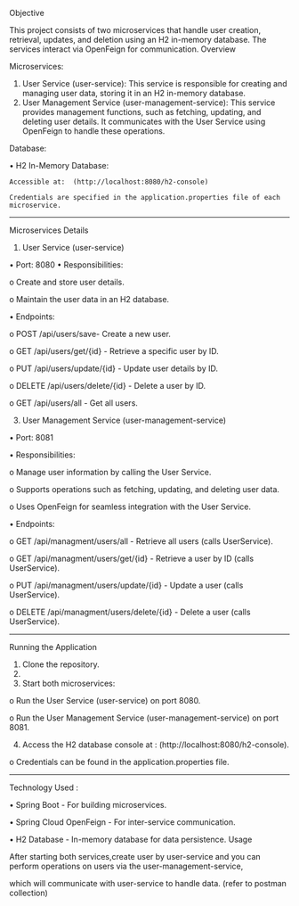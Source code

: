 Objective 

This project consists of two microservices that handle user creation, retrieval, updates, and deletion using an H2 in-memory database. The services interact via OpenFeign for communication.
Overview

Microservices:

1.	User Service (user-service):
This service is responsible for creating and managing user data, storing it in an H2 in-memory database.
2.	User Management Service (user-management-service):
This service provides management functions, such as fetching, updating, and deleting user details. It communicates with the User Service using OpenFeign to handle these operations.

Database:

•	H2 In-Memory Database:

	Accessible at:  (http://localhost:8080/h2-console)
 
	Credentials are specified in the application.properties file of each microservice.
________________________________________

Microservices Details

1. User Service (user-service)
   
•	Port: 8080
•	Responsibilities:

o	Create and store user details.

o	Maintain the user data in an H2 database.

•	Endpoints:

o	POST /api/users/save- Create a new user.

o	GET /api/users/get/{id} - Retrieve a specific user by ID.

o	PUT /api/users/update/{id} - Update user details by ID.

o	DELETE /api/users/delete/{id} - Delete a user by ID.

o	GET /api/users/all - Get all users.


3. User Management Service (user-management-service)
   
•	Port: 8081

•	Responsibilities:

o	Manage user information by calling the User Service.

o	Supports operations such as fetching, updating, and deleting user data.

o	Uses OpenFeign for seamless integration with the User Service.

•	Endpoints:

o	GET /api/managment/users/all - Retrieve all users (calls UserService).

o	GET /api/managment/users/get/{id} - Retrieve a user by ID (calls UserService).

o	PUT /api/managment/users/update/{id} - Update a user (calls UserService).

o	DELETE /api/managment/users/delete/{id} - Delete a user (calls UserService).


________________________________________

Running the Application

1.	Clone the repository.
2.	
3.	Start both microservices:
	
o	Run the User Service (user-service) on port 8080.

o	Run the User Management Service (user-management-service) on port 8081.

4.	Access the H2 database console at :   (http://localhost:8080/h2-console).
	
o	Credentials can be found in the application.properties file.

________________________________________

Technology Used :

•	Spring Boot - For building microservices.

•	Spring Cloud OpenFeign - For inter-service communication.

•	H2 Database - In-memory database for data persistence.
Usage

After starting both services,create user by user-service and  you can perform operations on users via the user-management-service,

which will communicate with user-service to handle data. (refer to postman collection)




